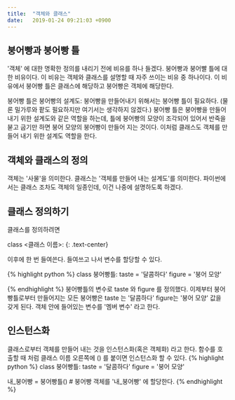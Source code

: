 ```yaml
---
title:  "객체와 클래스"
date:   2019-01-24 09:21:03 +0900
---
```



## 붕어빵과 붕어빵 틀

'객체' 에 대한 명확한 정의를 내리기 전에 비유를 하나 들겠다. 붕어빵과 붕어빨 틀에 대한 비유이다. 이 비유는
객체와 클래스를 설명할 때 자주 쓰이는 비유 중 하나이다. 이 비유에서 붕어빵 틀은 클래스에 해당하고
붕어빵은 객체에 해당한다. 

붕어빵 틀은 붕어빵의 설계도: 붕어빵을 만들어내기 위해서는 붕어빵 틀이 필요하다.
(물론 밀가루와 팥도 필요하지만 여기서는 생각하지 않겠다.) 붕어빵 틀은 붕어빵을 만들어내기 위한 설계도와 같은
역할을 하는데, 틀에 붕어빵의 모양이 조각되어 있어서 반죽을 붇고 굽기만 하면 붕어 모양의 붕어빵이 만들어 지는 것이다. 
이처럼 클래스도 객체를 만들어 내기 위한 설계도 역할을 한다.


## 객체와 클래스의 정의
객체는 '사물'을 의미한다. 
클래스는 '객체를 만들어 내는 설계도'를 의미한다.
파이썬에서는 클래스 조차도 객체의 일종인데, 이건 나중에 설명하도록 하겠다.


## 클래스 정의하기
클래스를 정의하려면 <br> 

class <클래스 이름>:
{: .text-center} 

이후에 한 번 들여쓴다. 들여쓰고 나서 변수를 할당할 수 있다.

{% highlight python %}
class 붕어빵틀:
    taste = '달콤하다'
    figure = '붕어 모양'

{% endhighlight %}
붕어빵틀의 변수로 taste 와 figure 를 정의했다. 이제부터 붕어빵틀로부터 만들어지는 모든 붕어빵은
taste 는 '달콤하다' figure는 '붕어 모양' 값을 갖게 된다. 객체 안에 들어있는 변수를
'멤버 변수' 라고 한다.



## 인스턴스화
클래스로부터 객체를 만들어 내는 것을 인스턴스화(혹은 객체화) 라고 한다.
함수를 호출할 때 처럼 클래스 이름 오른쪽에 () 를 붙이면 인스턴스화 할 수 있다. 
{% highlight python %}
class 붕어빵틀:
    taste = '달콤하다'
    figure = '붕어 모양'

내_붕어빵 = 붕어빵틀() # 붕어빵 객체를 '내_붕어빵' 에 할당한다. 
{% endhighlight %}